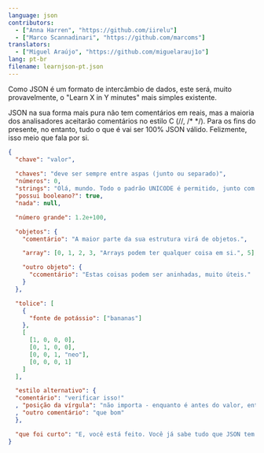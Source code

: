 ```yaml
---
language: json
contributors:
  - ["Anna Harren", "https://github.com/iirelu"]
  - ["Marco Scannadinari", "https://github.com/marcoms"]
translators:
  - ["Miguel Araújo", "https://github.com/miguelarauj1o"]
lang: pt-br
filename: learnjson-pt.json
---
```


Como JSON é um formato de intercâmbio de dados, este será, muito provavelmente, o
"Learn X in Y minutes" mais simples existente.

JSON na sua forma mais pura não tem comentários em reais, mas a maioria dos analisadores 
aceitarão comentários no estilo C (//, /\* \*/). Para os fins do presente, no entanto, 
tudo o que é vai ser 100% JSON válido. Felizmente, isso meio que fala por si.


```json
{
  "chave": "valor",
  
  "chaves": "deve ser sempre entre aspas (junto ou separado)",
  "números": 0,
  "strings": "Olá, mundo. Todo o padrão UNICODE é permitido, junto com \"escapando\".",
  "possui booleano?": true,
  "nada": null,

  "número grande": 1.2e+100,

  "objetos": {
    "comentário": "A maior parte da sua estrutura virá de objetos.",

    "array": [0, 1, 2, 3, "Arrays podem ter qualquer coisa em si.", 5],

    "outro objeto": {
      "ccomentário": "Estas coisas podem ser aninhadas, muito úteis."
    }
  },

  "tolice": [
    {
      "fonte de potássio": ["bananas"]
    },
    [
      [1, 0, 0, 0],
      [0, 1, 0, 0],
      [0, 0, 1, "neo"],
      [0, 0, 0, 1]
    ]
  ],

  "estilo alternativo": {
  "comentário": "verificar isso!"
  , "posição da vírgula": "não importa - enquanto é antes do valor, então é válido"
  , "outro comentário": "que bom"
  },

  "que foi curto": "E, você está feito. Você já sabe tudo que JSON tem para oferecer.".
}
```
